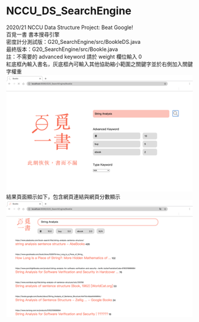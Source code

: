 # NCCU_DS_SearchEngine
2020/21 NCCU Data Structure Project: Beat Google!  
百覓一書 書本搜尋引擎  
密度計分測試版：G20_SearchEngine/src/BookleDS.java  
最終版本：G20_SearchEngine/src/Bookle.java  
註：不需要的 advanced keyword 請於 weight 欄位輸入 0  
紅底框內輸入書名，灰底框內可輸入其他協助縮小範圍之關鍵字並於右側加入關鍵字權重  
![Search Page](search.png)  
結果頁面顯示如下，包含網頁連結與網頁分數顯示  
![Result Page](result.png)  